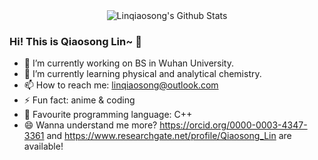<div align="center">
    <img align="center" src="https://github-readme-stats.vercel.app/api?username=Linqiaosong&show_icons=true&hide_border=true" alt="Linqiaosong's Github Stats"></img>
</div>

### Hi! This is Qiaosong Lin~ 👋

- 🔭 I’m currently working on BS in Wuhan University.
- 🌱 I’m currently learning physical and analytical chemistry.
- 📫 How to reach me: linqiaosong@outlook.com
- ⚡ Fun fact: anime & coding
- 💬 Favourite programming language: C++
- 😄 Wanna understand me more? https://orcid.org/0000-0003-4347-3361 and https://www.researchgate.net/profile/Qiaosong_Lin are available!

<!--
**Linqiaosong/Linqiaosong** is a ✨ _special_ ✨ repository because its `README.md` (this file) appears on your GitHub profile.

Here are some ideas to get you started:

- 🔭 I’m currently working on ...
- 🌱 I’m currently learning ...
- 👯 I’m looking to collaborate on ...
- 🤔 I’m looking for help with ...
- 💬 Ask me about ...
- 📫 How to reach me: ...
- 😄 Pronouns: ...
- ⚡ Fun fact: ...
-->
